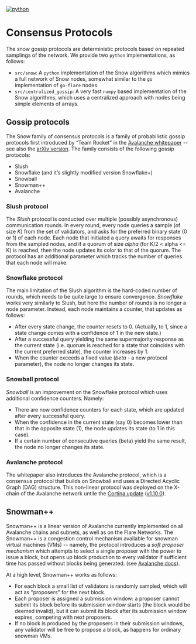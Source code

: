 [![python](https://img.shields.io/badge/Python-3.11-3776AB.svg?style=flat&logo=python&logoColor=white)](https://www.python.org)

# Consensus Protocols

The snow gossip protocols are deterministic protocols based on repeated samplings of the network.
We provide two `python` implementations, as follows:

* `src/snow`: A `python` implementation of the Snow algorithms which mimics a full network of Snow nodes, somewhat similar to the `go` implementation of `go-flare` nodes.
* `src/centralized_gossip`: A very fast `numpy` based implementation of the Snow algorithms, which uses a centralized approach with nodes being simple elements of arrays.

## Gossip protocols

The Snow family of consensus protocols is a family of probabilistic gossip protocols first introduced by “Team Rocket” in the [Avalanche whitepaper](https://ipfs.io/ipfs/QmUy4jh5mGNZvLkjies1RWM4YuvJh5o2FYopNPVYwrRVGV) -- see also the [arXiv version](https://arxiv.org/pdf/1906.08936). The family consists of the following gossip protocols:

* Slush
* Snowflake (and it’s slightly modified version Snowflake+)
* Snowball
* Snowman++
* Avalanche

### Slush protocol

The *Slush* protocol is conducted over multiple (possibly asynchronous) communication rounds.
In every round, every node queries a sample (of size *K*) from the set of validators, and asks for the preferred binary state (0 or 1) of each node.
Each node that initiated a query awaits for responses from the sampled nodes, and if a quorum of size *alpha* (for K/2 < alpha <= K) is reached, then the node updates its color to that of the quorum.
The protocol has an additional parameter which tracks the number of queries that each node will make.

### Snowflake protocol

The main limitation of the Slush algorithm is the hard-coded number of rounds, which needs to be quite large to ensure convergence.
*Snowflake* works very similarly to Slush, but here the number of rounds is no longer a node parameter.
Instead, each node maintains a counter, that updates as follows:

* After every state change, the counter resets to 0. (Actually, to 1, since a state change comes with a confidence of 1 in the new state.)
* After a successful query yielding the same supermajority response as the current state (i.e. quorum is reached for a state that coincides with the current preferred state), the counter increases by 1.
* When the counter exceeds a fixed value (*beta* - a new protocol parameter), the node no longer changes its state.

### Snowball protocol

*Snowball* is an improvement on the Snowflake protocol which uses additional confidence counters.
Namely:

* There are now confidence counters for each state, which are updated after every successful query.
* When the confidence in the current state (say 0) becomes lower than that in the opposite state (1), the node updates its state (to 1 in this case).
* If a certain number of consecutive queries (beta) yield the same result, the node no longer changes its state.

### Avalanche protocol

The whitepaper also introduces the Avalanche protocol, which is a consensus protocol that builds on Snowball and uses a Directed Acyclic Graph (DAG) structure.
This non-linear protocol was deployed on the X-chain of the Avalanche network untile the [Cortina update](https://medium.com/avalancheavax/cortina-x-chain-linearization-a1d9305553f6) ([v1.10.0](https://github.com/ava-labs/avalanchego/releases/tag/v1.10.0)).

## Snowman++

Snowman++ is a linear version of Avalanche currently implemented on all Avalanche chains and subnets, as well as on the Flare Networks.
The Snowman++ is a congestion control mechanism available for snowman virtual machines (VMs) -- namely, the protocol introduces a *soft proposer mechanism* which attempts to select a single proposer with the power to issue a block, but opens up block production to every validator if sufficient time has passed without blocks being generated.
(see [Avalanche docs](https://github.com/flare-foundation/go-flare/tree/93fd844b1e85366ee9c1c4a3fb9e9399220534cc/avalanchego/vms/proposervm)).

At a high level, Snowman++ works as follows:

* For each block a small list of validators is randomly sampled, which will act as "proposers" for the next block.
* Each proposer is assigned a submission window: a proposer cannot submit its block before its submission window starts (the block would be deemed invalid), but it can submit its block after its submission window expires, competing with next proposers.
* If no block is produced by the proposers in their submission windows, any validator will be free to propose a block, as happens for ordinary snowman VMs.
